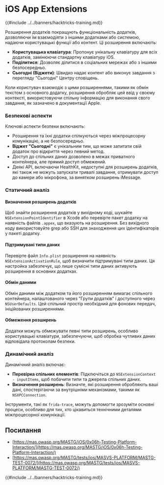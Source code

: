 # iOS App Extensions

{{#include ../../banners/hacktricks-training.md}}

Розширення додатків покращують функціональність додатків, дозволяючи їм взаємодіяти з іншими додатками або системою, надаючи користувацькі функції або контент. Ці розширення включають:

- **Користувацька клавіатура**: Пропонує унікальну клавіатуру для всіх додатків, замінюючи стандартну клавіатуру iOS.
- **Поділитися**: Дозволяє ділитися в соціальних мережах або з іншими безпосередньо.
- **Сьогодні (Віджети)**: Швидко надає контент або виконує завдання з перегляду "Сьогодні" Центру сповіщень.

Коли користувач взаємодіє з цими розширеннями, такими як обмін текстом з основного додатку, розширення обробляє цей ввід у своєму контексті, використовуючи спільну інформацію для виконання свого завдання, як зазначено в документації Apple.

### **Безпекові аспекти**

Ключові аспекти безпеки включають:

- Розширення та їхні додатки спілкуються через міжпроцесорну комунікацію, а не безпосередньо.
- **Віджет "Сьогодні"** є унікальним тим, що може запитати свій додаток про відкриття через певний метод.
- Доступ до спільних даних дозволено в межах приватного контейнера, але прямий доступ обмежений.
- Деякі API, включаючи HealthKit, недоступні для розширень додатків, які також не можуть запускати тривалі завдання, отримувати доступ до камери або мікрофона, за винятком розширень iMessage.

### Статичний аналіз

#### **Визначення розширень додатків**

Щоб знайти розширення додатків у вихідному коді, шукайте `NSExtensionPointIdentifier` в Xcode або перевірте пакет додатку на наявність файлів `.appex`, що вказують на розширення. Без вихідного коду використовуйте grep або SSH для знаходження цих ідентифікаторів у пакеті додатку.

#### **Підтримувані типи даних**

Перевірте файл `Info.plist` розширення на наявність `NSExtensionActivationRule`, щоб визначити підтримувані типи даних. Ця настройка забезпечує, що лише сумісні типи даних активують розширення в основних додатках.

#### **Обмін даними**

Обмін даними між додатком та його розширенням вимагає спільного контейнера, налаштованого через "Групи додатків" і доступного через `NSUserDefaults`. Цей спільний простір необхідний для фонових передач, ініційованих розширеннями.

#### **Обмеження розширень**

Додатки можуть обмежувати певні типи розширень, особливо користувацькі клавіатури, забезпечуючи, щоб обробка чутливих даних відповідала протоколам безпеки.

### Динамічний аналіз

Динамічний аналіз включає:

- **Перевірка спільних елементів**: Підключіться до `NSExtensionContext - inputItems`, щоб побачити типи та джерела спільних даних.
- **Визначення розширень**: Визначте, які розширення обробляють ваші дані, спостерігаючи за внутрішніми механізмами, такими як `NSXPCConnection`.

Інструменти, такі як `frida-trace`, можуть допомогти зрозуміти основні процеси, особливо для тих, хто цікавиться технічними деталями міжпроцесорної комунікації.

## Посилання

- [https://mas.owasp.org/MASTG/iOS/0x06h-Testing-Platform-Interaction/](https://mas.owasp.org/MASTG/iOS/0x06h-Testing-Platform-Interaction/)
- [https://mas.owasp.org/MASTG/tests/ios/MASVS-PLATFORM/MASTG-TEST-0072/](https://mas.owasp.org/MASTG/tests/ios/MASVS-PLATFORM/MASTG-TEST-0072/)

{{#include ../../banners/hacktricks-training.md}}
